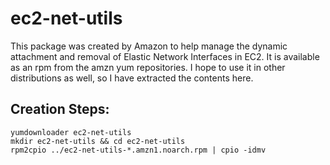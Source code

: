 # ec2-net-utils

This package was created by Amazon to help manage the dynamic attachment and
removal of Elastic Network Interfaces in EC2. It is available as an rpm from
the amzn yum repositories. I hope to use it in other distributions as well, so
I have extracted the contents here.

## Creation Steps:

```
yumdownloader ec2-net-utils
mkdir ec2-net-utils && cd ec2-net-utils
rpm2cpio ../ec2-net-utils-*.amzn1.noarch.rpm | cpio -idmv
```
